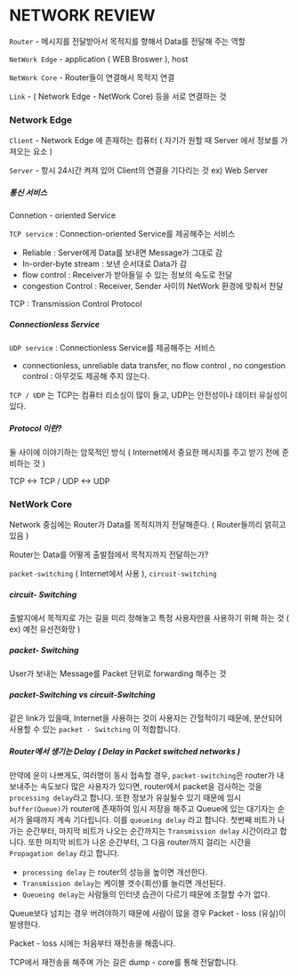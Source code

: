 
# **NETWORK REVIEW** 

`Router` - 메시지를 전달받아서 목적지를 향해서 Data를 전달해 주는 역할

`NetWork Edge` - application ( WEB Broswer ), host

`NetWork Core` - Router들이 연결해서 목적지 연결 

`Link` - ( Network Edge - NetWork Core) 등을 서로 연결하는 것



### Network Edge 

`Client` - Network Edge 에 존재하는 컴퓨터 ( 자기가 원할 때 Server 에서 정보를 가져오는 요소 )

`Server` - 항시 24시간 켜져 있어 Client의 연결을 기다리는 것 ex) Web Server



##### 통신 서비스

Connetion - oriented Service 

`TCP service`   : Connection-oriented Service를 제공해주는 서비스

- Reliable : Server에게 Data를 보내면 Message가 그대로 감
- In-order-byte stream : 보낸 순서대로 Data가 감
- flow control : Receiver가 받아들일 수 있는 정보의 속도로 전달
- congestion Control : Receiver, Sender 사이의 NetWork 환경에 맞춰서 전달

TCP : Transmission Control Protocol 

##### Connectionless Service

`UDP service` : Connectionless Service를 제공해주는 서비스

* connectionless, unreliable data transfer, no flow control , no congestion control : 아무것도 제공해 주지 않는다.



`TCP / UDP` 는 TCP는 컴퓨터 리소싱이 많이 들고, UDP는 안전성이나 데이터 유실성이 있다.



##### Protocol 이란? 

둘 사이에 이야기하는 암묵적인 방식 ( Internet에서 중요한 메시지를 주고 받기 전에 준비하는 것 )

TCP <-> TCP / UDP <-> UDP



### NetWork Core

Network 중심에는 Router가 Data를 목적지까지 전달해준다. ( Router들끼리 얽히고 있음 )

Router는 Data를 어떻게 출발점에서 목적지까지 전달하는가?

`packet-switching` ( Internet에서 사용 ), `circuit-switching`

##### circuit- Switching

출발지에서 목적지로 가는 길을 미리 정해놓고 특정 사용자만을 사용하기 위해 하는 것 ( ex) 예전 유선전화망 ) 

##### packet- Switching

User가 보내는 Message를 Packet 단위로 forwarding 해주는 것 

##### packet-Switching vs circuit-Switching

같은 link가 있을때, Internet을 사용하는 것이 사용자는 간헐적이기 때문에, 분산되어 사용할 수 있는 `packet - Switching` 이 적합합니다.  

##### Router에서 생기는 Delay ( Delay in Packet switched networks )

만약에 운이 나쁘게도, 여러명이 동시 접속할 경우, `packet-switching`은 router가 내보내주는 속도보다 많은 사용자가 있다면, router에서 packet을 검사하는 것을 `processing delay`라고 합니다. 또한 정보가  유실될수 있기 때문에 임시 `buffer(Queue)`가 router에 존재하여 임시 저장을 해주고 Queue에 있는 대기자는 순서가 올때까지 계속 기다립니다. 이를 `queueing delay` 라고 합니다. 첫번째 비트가 나가는 순간부터, 마지막 비트가 나오는 순간까지는 `Transmission delay` 시간이라고 합니다. 또한 마지막 비트가 나온 순간부터, 그 다음 router까지 걸리는 시간을 `Propagation delay` 라고 합니다.

* `processing delay` 는 router의 성능을 높이면 개선한다.
* `Transmission delay`는 케이블 갯수(회선)를 늘리면 개선된다.
* `Queueing delay`는 사람들의 인터넷 습관이 다르기 때문에 조절할 수가 없다.

Queue보다 넘치는 경우 버려야하기 때문에 사람이 많을 경우 Packet - loss (유실)이 발생한다.

Packet -  loss 시에는 처음부터 재전송을 해줍니다.

TCP에서 재전송을 해주며 가는 길은 dump - core를 통해 전달합니다.